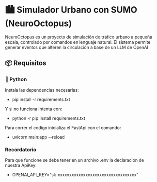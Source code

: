# 🏙️ Simulador Urbano con SUMO (NeuroOctopus)
NeuroOctopus es un proyecto de simulación de tráfico urbano a pequeña escala, controlado por comandos en lenguaje natural. El sistema permite generar eventos que alteren la circulación a base de un LLM de OpenAI


## 📦 Requisitos

### 🔧 Python

Instala las dependencias necesarias:
- pip install -r requirements.txt

Y si no funciona intenta con:
- python -r pip install requirements.txt


Para correr el codigo inicializa el FastApi con el comando:
- uvicorn main:app  --reload


### Recordatorio
Para que funcione se debe tener en un archivo .env la declaracion de nuestra ApiKey:
- OPENAI_API_KEY="sk-xxxxxxxxxxxxxxxxxxxxxxxxxxxxxxxxxx"
